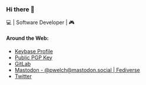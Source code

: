 ### Hi there 👋

<!--
**pwelch/pwelch** is a ✨ _special_ ✨ repository because its `README.md` (this file) appears on your GitHub profile.

Here are some ideas to get you started:

- 🔭 I’m currently working on ...
- 🌱 I’m currently learning ...
- 👯 I’m looking to collaborate on ...
- 🤔 I’m looking for help with ...
- 💬 Ask me about ...
- 📫 How to reach me: ...
- 😄 Pronouns: ...
- ⚡ Fun fact: ...
-->

💻 | Software Developer | 🎮

#### Around the Web:

- [Keybase Profile](https://keybase.io/pwelch)
- [Public PGP Key](https://keybase.io/pwelch/pgp_keys.asc)
- [GitLab](https://gitlab.com/pwelch)
- [Mastodon - @pwelch@mastodon.social | Fediverse](https://mastodon.social/@pwelch)
- [Twitter](https://twitter.com/pwelch)
